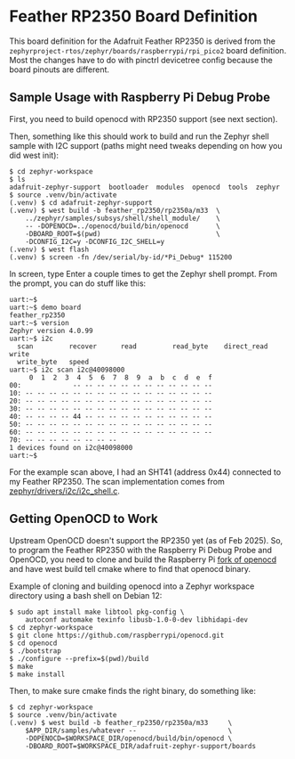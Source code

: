 # Feather RP2350 Board Definition

This board definition for the Adafruit Feather RP2350 is derived from the
`zephyrproject-rtos/zephyr/boards/raspberrypi/rpi_pico2` board definition.
Most the changes have to do with pinctrl devicetree config because the board
pinouts are different.


## Sample Usage with Raspberry Pi Debug Probe

First, you need to build openocd with RP2350 support (see next section).

Then, something like this should work to build and run the Zephyr shell sample
with I2C support (paths might need tweaks depending on how you did west init):
```
$ cd zephyr-workspace
$ ls
adafruit-zephyr-support  bootloader  modules  openocd  tools  zephyr
$ source .venv/bin/activate
(.venv) $ cd adafruit-zephyr-support
(.venv) $ west build -b feather_rp2350/rp2350a/m33  \
    ../zephyr/samples/subsys/shell/shell_module/    \
    -- -DOPENOCD=../openocd/build/bin/openocd       \
    -DBOARD_ROOT=$(pwd)                             \
    -DCONFIG_I2C=y -DCONFIG_I2C_SHELL=y
(.venv) $ west flash
(.venv) $ screen -fn /dev/serial/by-id/*Pi_Debug* 115200
```

In screen, type Enter a couple times to get the Zephyr shell prompt. From
the prompt, you can do stuff like this:
```
uart:~$
uart:~$ demo board
feather_rp2350
uart:~$ version
Zephyr version 4.0.99
uart:~$ i2c
  scan         recover      read         read_byte    direct_read  write
  write_byte   speed
uart:~$ i2c scan i2c@40098000
     0  1  2  3  4  5  6  7  8  9  a  b  c  d  e  f
00:             -- -- -- -- -- -- -- -- -- -- -- --
10: -- -- -- -- -- -- -- -- -- -- -- -- -- -- -- --
20: -- -- -- -- -- -- -- -- -- -- -- -- -- -- -- --
30: -- -- -- -- -- -- -- -- -- -- -- -- -- -- -- --
40: -- -- -- -- 44 -- -- -- -- -- -- -- -- -- -- --
50: -- -- -- -- -- -- -- -- -- -- -- -- -- -- -- --
60: -- -- -- -- -- -- -- -- -- -- -- -- -- -- -- --
70: -- -- -- -- -- -- -- --
1 devices found on i2c@40098000
uart:~$
```

For the example scan above, I had an SHT41 (address 0x44) connected to my
Feather RP2350. The scan implementation comes from
[zephyr/drivers/i2c/i2c_shell.c](https://github.com/zephyrproject-rtos/zephyr/blob/main/drivers/i2c/i2c_shell.c).


## Getting OpenOCD to Work

Upstream OpenOCD doesn't support the RP2350 yet (as of Feb 2025). So, to
program the Feather RP2350 with the Raspberry Pi Debug Probe and OpenOCD, you
need to clone and build the Raspberry Pi
[fork of openocd](https://github.com/raspberrypi/openocd) and have west build
tell cmake where to find that openocd binary.

Example of cloning and building openocd into a Zephyr workspace directory
using a bash shell on Debian 12:
```
$ sudo apt install make libtool pkg-config \
    autoconf automake texinfo libusb-1.0-0-dev libhidapi-dev
$ cd zephyr-workspace
$ git clone https://github.com/raspberrypi/openocd.git
$ cd openocd
$ ./bootstrap
$ ./configure --prefix=$(pwd)/build
$ make
$ make install
```

Then, to make sure cmake finds the right binary, do something like:
```
$ cd zephyr-workspace
$ source .venv/bin/activate
(.venv) $ west build -b feather_rp2350/rp2350a/m33     \
    $APP_DIR/samples/whatever --                       \
    -DOPENOCD=$WORKSPACE_DIR/openocd/build/bin/openocd \
    -DBOARD_ROOT=$WORKSPACE_DIR/adafruit-zephyr-support/boards
```

